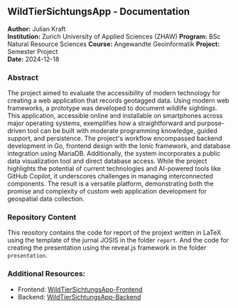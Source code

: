 ## WildTierSichtungsApp - Documentation

**Author:**         Julian Kraft   
**Institution:**    Zurich University of Applied Sciences (ZHAW)
**Program:**        BSc Natural Resource Sciences
**Course:**         Angewandte Geoinformatik
**Project:**        Semester Project  
**Date:**           2024-12-18

### Abstract

The project aimed to evaluate the accessibility of modern technology for creating a web application 
that records geotagged data. Using modern web frameworks, a prototype was developed to document wildlife sightings. 
This application, accessible online and installable on smartphones across major operating systems, 
exemplifies how a straightforward and purpose-driven tool can be built with moderate programming knowledge, 
guided support, and persistence. The project's workflow encompassed backend development in Go, 
frontend design with the Ionic framework, and database integration using MariaDB. Additionally, 
the system incorporates a public data visualization tool and direct database access. 
While the project highlights the potential of current technologies and AI-powered tools like GitHub Copilot, 
it underscores challenges in managing interconnected components. The result is a versatile platform, 
demonstrating both the promise and complexity of custom web application development for geospatial data collection.

### Repository Content

This reository contains the code for report of the projext written in LaTeX using the template of the jurnal JOSIS in the folder `report`. And the code for creating
the presentation using the reveal.js framework in the folder `presentation`.

### Additional Resources:

- Frontend: [WildTierSichtungsApp-Frontend](https://github.com/juliankraft/WildtierSichtungsApp_front)
- Backend: [WildTierSichtungsApp-Backend](https://github.com/juliankraft/WildtierSichtungsApp_back)